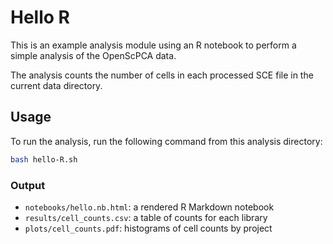 # Hello R

This is an example analysis module using an R notebook to perform a simple analysis of the OpenScPCA data.

The analysis counts the number of cells in each processed SCE file in the current data directory.

## Usage

To run the analysis, run the following command from this analysis directory:

```bash
bash hello-R.sh
```

### Output

- `notebooks/hello.nb.html`: a rendered R Markdown notebook
- `results/cell_counts.csv`: a table of counts for each library
- `plots/cell_counts.pdf`: histograms of cell counts by project
